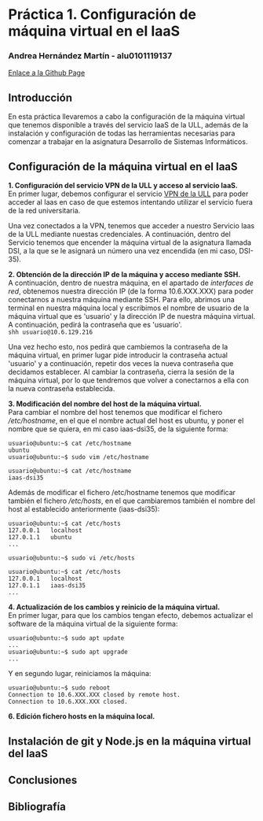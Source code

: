 # Práctica 1. Configuración de máquina virtual en el IaaS
### Andrea Hernández Martín - alu0101119137
[Enlace a la Github Page](https://ull-esit-inf-dsi-2021.github.io/ull-esit-inf-dsi-20-21-prct01-iaas-alu0101119137/)

## Introducción
En esta práctica llevaremos a cabo la configuración de la máquina virtual que tenemos disponible a través del servicio IaaS de la ULL, además de la instalación y configuración de todas las herramientas necesarias para comenzar a trabajar en la asignatura Desarrollo de Sistemas Informáticos.

## Configuración de la máquina virtual en el IaaS
**1. Configuración del servicio VPN de la ULL y acceso al servicio IaaS.**  
En primer lugar, debemos configurar el servicio [VPN de la ULL](https://www.ull.es/servicios/stic/2020/12/01/servicio-de-vpn-de-la-ull/) para poder acceder al Iaas en caso de que estemos intentando utilizar el servicio fuera de la red universitaria.  
    
Una vez conectados a la VPN, tenemos que acceder a nuestro Servicio Iaas de la ULL mediante nuestas credenciales. A continuación, dentro del Servicio tenemos que encender la máquina virtual de la asignatura llamada DSI, a la que se le asignará un número una vez encendida (en mi caso, DSI-35).  
  
**2. Obtención de la dirección IP de la máquina y acceso mediante SSH.**  
A continuación, dentro de nuestra máquina, en el apartado de *interfaces de red*, obtenemos nuestra dirección IP (de la forma 10.6.XXX.XXX) para poder conectarnos a nuestra máquina mediante SSH. Para ello, abrimos una terminal en nuestra máquina local y escribimos el nombre de usuario de la máquina virtual que es 'usuario' y la dirección IP de nuestra máquina virtual. A continuación, pedirá la contraseña que es 'usuario'.  
```shh usuario@10.6.129.216 ```  

Una vez hecho esto, nos pedirá que cambiemos la contraseña de la máquina virtual, en primer lugar pide introducir la contraseña actual 'usuario' y a continuación, repetir dos veces la nueva contraseña que decidamos establecer. Al cambiar la contraseña, cierra la sesión de la máquina virtual, por lo que tendremos que volver a conectarnos a ella con la nueva contraseña establecida.

**3. Modificación del nombre del host de la máquina virtual.**  
Para cambiar el nombre del host tenemos que modificar el fichero */etc/hostname*, en el que el nombre actual del host es ubuntu, y poner el nombre que se quiera, en mi caso iaas-dsi35, de la siguiente forma:
```
usuario@ubuntu:~$ cat /etc/hostname
ubuntu
usuario@ubuntu:~$ sudo vim /etc/hostname

usuario@ubuntu:~$ cat /etc/hostname
iaas-dsi35
```  
Además de modificar el fichero /etc/hostname tenemos que modificar también el fichero */etc/hosts*, en el que cambiaremos también el nombre del host al establecido anteriormente (iaas-dsi35):  
```
usuario@ubuntu:~$ cat /etc/hosts
127.0.0.1	localhost
127.0.1.1	ubuntu
...

usuario@ubuntu:~$ sudo vi /etc/hosts

usuario@ubuntu:~$ cat /etc/hosts
127.0.0.1	localhost
127.0.1.1	iaas-dsi35
...
```
**4. Actualización de los cambios y reinicio de la máquina virtual.**  
En primer lugar, para que los cambios tengan efecto, debemos actualizar el software de la máquina virtual de la siguiente forma:
```
usuario@ubuntu:~$ sudo apt update
...
usuario@ubuntu:~$ sudo apt upgrade
...
```  
Y en segundo lugar, reiniciamos la máquina:
```
usuario@ubuntu:~$ sudo reboot
Connection to 10.6.XXX.XXX closed by remote host.
Connection to 10.6.XXX.XXX closed.
```  
**6. Edición fichero hosts en la máquina local.** 


## Instalación de git y Node.js en la máquina virtual del IaaS
## Conclusiones
## Bibliografía
